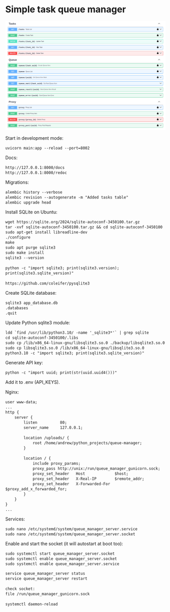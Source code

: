 # Simple task queue manager

![screenshot #1](https://github.com/andchir/queue-manager/blob/main/screenshots/001.png?raw=true)

Start in development mode:
~~~
uvicorn main:app --reload --port=8002
~~~

Docs:
~~~
http://127.0.0.1:8000/docs
http://127.0.0.1:8000/redoc
~~~

Migrations:
~~~
alembic history --verbose
alembic revision --autogenerate -m "Added tasks table"
alembic upgrade head
~~~

Install SQLite on Ubuntu:
~~~
wget https://sqlite.org/2024/sqlite-autoconf-3450100.tar.gz
tar -xvf sqlite-autoconf-3450100.tar.gz && cd sqlite-autoconf-3450100
sudo apt-get install libreadline-dev
./configure
make
sudo apt purge sqlite3
sudo make install
sqlite3 --version

python -c "import sqlite3; print(sqlite3.version); print(sqlite3.sqlite_version)"

https://github.com/coleifer/pysqlite3
~~~

Create SQLite database:
~~~
sqlite3 app_database.db
.databases
.quit
~~~

Update Python sqlite3 module:
~~~
ldd `find /usr/lib/python3.10/ -name '_sqlite3*'` | grep sqlite
cd sqlite-autoconf-3450100/.libs
sudo cp /lib/x86_64-linux-gnu/libsqlite3.so.0 ./backup/libsqlite3.so.0
sudo cp libsqlite3.so.0 /lib/x86_64-linux-gnu/libsqlite3.so.0
python3.10 -c "import sqlite3; print(sqlite3.sqlite_version)"
~~~

Generate API key:
~~~
python -c "import uuid; print(str(uuid.uuid4()))"
~~~
Add it to .env (API_KEYS).

Nginx:
~~~
user www-data;
...
http {
    server {
        listen          80;
        server_name     127.0.0.1;
        
        location /uploads/ {
            root /home/andrew/python_projects/queue-manager;
        }
        
        location / {
            include proxy_params;
            proxy_pass http://unix:/run/queue_manager_gunicorn.sock;
            proxy_set_header   Host             $host;
            proxy_set_header   X-Real-IP        $remote_addr;
            proxy_set_header   X-Forwarded-For  $proxy_add_x_forwarded_for;
        }
    }
}
...
~~~

Services:
~~~
sudo nano /etc/systemd/system/queue_manager_server.service
sudo nano /etc/systemd/system/queue_manager_server.socket
~~~

Enable and start the socket (it will autostart at boot too):
~~~
sudo systemctl start queue_manager_server.socket
sudo systemctl enable queue_manager_server.socket
sudo systemctl enable queue_manager_server.service
~~~

~~~
service queue_manager_server status
service queue_manager_server restart

check socket:
file /run/queue_manager_gunicorn.sock

systemctl daemon-reload
~~~
